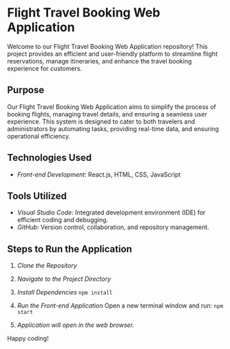# Flight Travel Booking Web Application

Welcome to our Flight Travel Booking Web Application repository! This project provides an efficient and user-friendly platform to streamline flight reservations, manage itineraries, and enhance the travel booking experience for customers.

## Purpose

Our Flight Travel Booking Web Application aims to simplify the process of booking flights, managing travel details, and ensuring a seamless user experience. This system is designed to cater to both travelers and administrators by automating tasks, providing real-time data, and ensuring operational efficiency.

## Technologies Used

- *Front-end Development*: React.js, HTML, CSS, JavaScript

## Tools Utilized

- *Visual Studio Code*: Integrated development environment (IDE) for efficient coding and debugging.
- *GitHub*: Version control, collaboration, and repository management.

## Steps to Run the Application

1. *Clone the Repository*

2. *Navigate to the Project Directory*

3. *Install Dependencies*
   `npm install`

5. *Run the Front-end Application*
   Open a new terminal window and run:
   `npm start`

6. *Application will open in the web browser.*

Happy coding!
